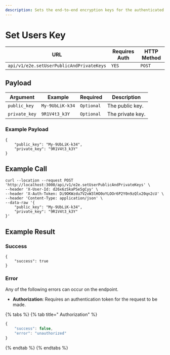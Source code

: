 ```yaml
---
description: Sets the end-to-end encryption keys for the authenticated user.
---
```


# Set Users Key

| URL                                      | Requires Auth | HTTP Method |
| ---------------------------------------- | ------------- | ----------- |
| `api/v1/e2e.setUserPublicAndPrivateKeys` | `YES`         | `POST`      |

## Payload

| Argument      | Example         | Required   | Description      |
| ------------- | --------------- | ---------- | ---------------- |
| `public_key`  | `My-9UbLiK-k34` | `Optional` | The public key.  |
| `private_key` | `9R1V4t3_k3Y`   | `Optional` | The private key. |

### Example Payload

```
{
    "public_key": "My-9UbLiK-k34",
    "private_key": "9R1V4t3_k3Y"
}
```

## Example Call

```
curl --location --request POST 'http://localhost:3000/api/v1/e2e.setUserPublicAndPrivateKeys' \
--header 'X-User-Id: d26x6zSkaPSe5gCyy' \
--header 'X-Auth-Token: Di9OKWzdu7V2vW3lHO0oYLOOr6P2Y0n9zQlx20qn2cU' \
--header 'Content-Type: application/json' \
--data-raw '{
    "public_key": "My-9UbLiK-k34",
    "private_key": "9R1V4t3_k3Y"
}'
```

## Example Result

### Success

```
{
    "success": true
}
```

### Error

Any of the following errors can occur on the endpoint.

* **Authorization**: Requires an authentication token for the request to be made.

{% tabs %}
{% tab title=" Authorization" %}
```javascript
{
    "success": false,
    "error": "unauthorized"
}
```
{% endtab %}
{% endtabs %}
